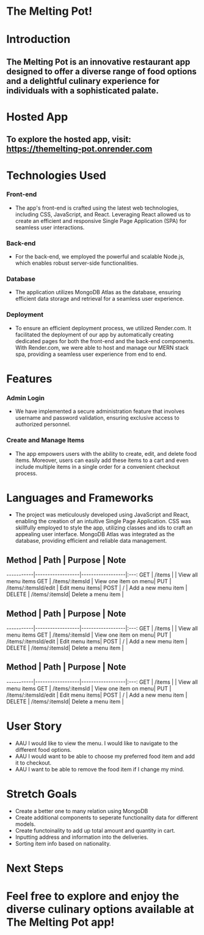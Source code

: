 # The Melting Pot!
# Introduction
## The Melting Pot is an innovative restaurant app designed to offer a diverse range of food options and a delightful culinary experience for individuals with a sophisticated palate.

# Hosted App
## To explore the hosted app, visit: https://themelting-pot.onrender.com

# Technologies Used
### Front-end
* The app's front-end is crafted using the latest web technologies, including CSS, JavaScript, and React. Leveraging React allowed us to create an efficient and responsive Single Page Application (SPA) for seamless user interactions.

### Back-end
* For the back-end, we employed the powerful and scalable Node.js, which enables robust server-side functionalities.

### Database
* The application utilizes MongoDB Atlas as the database, ensuring efficient data storage and retrieval for a seamless user experience.

### Deployment 
* To ensure an efficient deployment process, we utilized Render.com. It facilitated the deployment of our app by automatically creating dedicated pages for both the front-end and the back-end components. With Render.com, we were able to host and manage our MERN stack spa, providing a seamless user experience from end to end.

# Features
### Admin Login
* We have implemented a secure administration feature that involves username and password validation, ensuring exclusive access to authorized personnel.

### Create and Manage Items 
* The app empowers users with the ability to create, edit, and delete food items. Moreover, users can easily add these items to a cart and even include multiple items in a single order for a convenient checkout process.

# Languages and Frameworks
* The project was meticulously developed using JavaScript and React, enabling the creation of an intuitive Single Page Application. CSS was skillfully employed to style the app, utilizing classes and ids to craft an appealing user interface. MongoDB Atlas was integrated as the database, providing efficient and reliable data management.

## Method | Path  | Purpose | Note
-----------|------------------|------------------|:---:
GET     | /items | | View all menu items 
GET     | /items/:itemsId | View one item on menu| 
PUT     | /items/:itemsId/edit | Edit menu items|
POST    | / | Add a new menu item |
DELETE  | /items/:itemsId| Delete a menu item |

## Method | Path  | Purpose | Note
-----------|------------------|------------------|:---:
GET     | /items | | View all menu items 
GET     | /items/:itemsId | View one item on menu| 
PUT     | /items/:itemsId/edit | Edit menu items|
POST    | / | Add a new menu item |
DELETE  | /items/:itemsId| Delete a menu item |

## Method | Path  | Purpose | Note
-----------|------------------|------------------|:---:
GET     | /items | | View all menu items 
GET     | /items/:itemsId | View one item on menu| 
PUT     | /items/:itemsId/edit | Edit menu items|
POST    | / | Add a new menu item |
DELETE  | /items/:itemsId| Delete a menu item |

# User Story
* AAU I would like to view the menu. I would like to navigate to the different food options. 
* AAU I would want to be able to choose my preferred food item and add it to checkout. 
* AAU I want to be able to remove the food item if I change my mind.

# Stretch Goals 
* Create a better one to many relation using MongoDB
* Create additional components to seperate functionality data for different models. 
* Create functoinality to add up total amount and quantity in cart. 
* Inputting address and information into the deliveries.
* Sorting item info based on nationality.

# Next Steps 


# Feel free to explore and enjoy the diverse culinary options available at The Melting Pot app!

